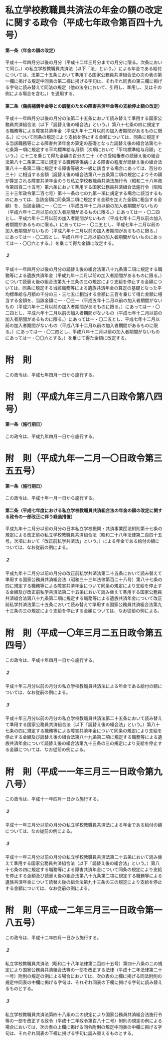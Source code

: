 # 私立学校教職員共済法の年金の額の改定に関する政令（平成七年政令第百四十九号）
#### 第一条（年金の額の改定）
平成十一年四月分以後の月分（平成十二年三月分までの月分に限る。次条において同じ。）の私立学校教職員共済法（以下「法」という。）による年金である給付については、法第二十五条において準用する国家公務員共済組合法の次の表の第一欄に掲げる規定中同表の第二欄に掲げる字句は、それぞれ同表の第三欄に掲げる字句に読み替えて同法の規定（他の法令において、引用し、準用し、又はその例による場合を含む。）を適用する。
#### 第二条（傷病補償年金等との調整のための障害共済年金等の支給停止額の改定）
平成十一年四月分以後の月分の法第二十五条において読み替えて準用する国家公務員共済組合法（以下「読替え後の組合法」という。）第八十七条の四に規定する職務等による障害共済年金（平成九年十二月以前の加入者期間があるものに限る。）について同条の規定により支給を停止する金額については、同条に規定する当該職務等による障害共済年金の算定の基礎となった読替え後の組合法第七十七条第一項に規定する平均標準給与月額（次項において「平均標準給与月額」という。）に十二を乗じて得た金額の百分の二十（その受給権者の読替え後の組合法第八十二条第二項に規定する職務等傷病による障害の程度が読替え後の組合法第八十一条第二項に規定する障害等級の一級に該当する場合にあっては、百分の三十）に相当する金額（読替え後の組合法第八十五条第二項の規定によりその額が算定される障害共済年金のうち私立学校教職員共済法施行令（昭和二十八年政令第四百二十五号）第六条において準用する国家公務員共済組合法施行令（昭和三十三年政令第二百七号）第十一条の七の九第一項に規定する場合に該当するものにあっては、当該金額に同条第二項に規定する金額を加えた金額に相当する金額）を、当該金額に一・〇三一（平成五年十二月以前の加入者期間がないもの（平成六年十二月以前の加入者期間があるものに限る。）にあっては一・〇二四とし、平成六年十二月以前の加入者期間がないもの（平成七年十二月以前の加入者期間があるものに限る。）にあっては一・〇二五とし、平成七年十二月以前の加入者期間がないもの（平成八年十二月以前の加入者期間があるものに限る。）にあっては一・〇二四とし、平成八年十二月以前の加入者期間がないものにあっては一・〇〇六とする。）を乗じて得た金額に改定する。
##### ２
平成十一年四月分以後の月分の読替え後の組合法第八十九条第二項に規定する職務等による遺族共済年金（平成九年十二月以前の加入者期間があるものに限る。）について読替え後の組合法第九十三条の三の規定により支給を停止する金額については、同条に規定する当該職務等による遺族共済年金の算定の基礎となった平均標準給与月額の千分の三・三七五に相当する金額に三百を乗じて得た金額に相当する金額を、当該金額に一・〇三一（平成五年十二月以前の加入者期間がないもの（平成六年十二月以前の加入者期間があるものに限る。）にあっては一・〇二四とし、平成六年十二月以前の加入者期間がないもの（平成七年十二月以前の加入者期間があるものに限る。）にあっては一・〇二五とし、平成七年十二月以前の加入者期間がないもの（平成八年十二月以前の加入者期間があるものに限る。）にあっては一・〇二四とし、平成八年十二月以前の加入者期間がないものにあっては一・〇〇六とする。）を乗じて得た金額に改定する。
# 附　則
この政令は、平成七年四月一日から施行する。
# 附　則（平成九年三月二八日政令第八四号）
#### 第一条（施行期日）
この政令は、平成九年四月一日から施行する。
# 附　則（平成九年一二月一〇日政令第三五五号）
#### 第一条（施行期日）
この政令は、平成十年一月一日から施行する。
#### 第二条（平成七年度における私立学校教職員共済組合法の年金の額の改定に関する政令の一部改正に伴う経過措置）
平成九年十二月分以前の月分の日本私立学校振興・共済事業団法附則第十七条の規定による改正前の私立学校教職員共済組合法（昭和二十八年法律第二百四十五号。次項において「改正前私学共済法」という。）による年金である給付の額については、なお従前の例による。
##### ２
平成九年十二月分以前の月分の改正前私学共済法第二十五条において読み替えて準用する国家公務員共済組合法（昭和三十三年法律第百二十八号）第八十七条の四に規定する職務等による障害共済年金について同条の規定により支給を停止する金額及び改正前私学共済法第二十五条において読み替えて準用する国家公務員共済組合法第八十九条第二項に規定する職務等による遺族共済年金について改正前私学共済法第二十五条において読み替えて準用する国家公務員共済組合法第九十三条の三の規定により支給を停止する金額については、なお従前の例による。
# 附　則（平成一〇年三月二五日政令第五四号）
この政令は、平成十年四月一日から施行する。
##### ２
平成十年三月分以前の月分の私立学校教職員共済法による年金である給付の額については、なお従前の例による。
##### ３
平成十年三月分以前の月分の私立学校教職員共済法第二十五条において読み替えて準用する国家公務員共済組合法（以下「読替え後の組合法」という。）第八十七条の四に規定する職務等による障害共済年金について同条の規定により支給を停止する金額及び読替え後の組合法第八十九条第二項に規定する職務等による遺族共済年金について読替え後の組合法第九十三条の三の規定により支給を停止する金額については、なお従前の例による。
# 附　則（平成一一年三月三一日政令第九八号）
この政令は、平成十一年四月一日から施行する。
##### ２
平成十一年三月分以前の月分の私立学校教職員共済法による年金である給付の額については、なお従前の例による。
##### ３
平成十一年三月分以前の月分の私立学校教職員共済法第二十五条において読み替えて準用する国家公務員共済組合法（以下「読替え後の組合法」という。）第八十七条の四に規定する職務等による障害共済年金について同条の規定により支給を停止する金額及び読替え後の組合法第八十九条第二項に規定する職務等による遺族共済年金について読替え後の組合法第九十三条の三の規定により支給を停止する金額については、なお従前の例による。
# 附　則（平成一二年三月三一日政令第一八五号）
この政令は、平成十二年四月一日から施行する。
##### ２
私立学校教職員共済法（昭和二十八年法律第二百四十五号）第四十八条の二の規定により国家公務員共済組合法等の一部を改正する法律（平成十二年法律第二十一号）附則の規定の例による場合においては、次の表の上欄に掲げる同法附則の規定中同表の中欄に掲げる字句は、それぞれ同表の下欄に掲げる字句に読み替えるものとする。
##### ３
私立学校教職員共済法第四十八条の二の規定により国家公務員共済組合法施行令等の一部を改正する政令（平成十二年政令第百八十二号）附則の規定の例による場合においては、次の表の上欄に掲げる同令附則の規定中同表の中欄に掲げる字句は、それぞれ同表の下欄に掲げる字句に読み替えるものとする。
